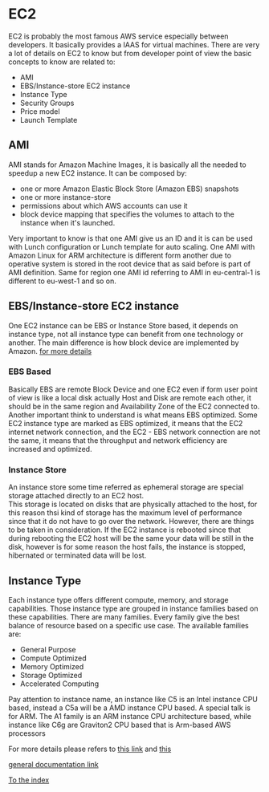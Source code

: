 # EC2

EC2 is probably the most famous AWS service especially between developers. It basically 
provides a IAAS for virtual machines. There are very a lot of details on EC2 to know but 
from developer point of view the basic concepts to know are related to:

- AMI
- EBS/Instance-store EC2 instance
- Instance Type
- Security Groups
- Price model
- Launch Template

## AMI
AMI stands for Amazon Machine Images, it is basically all the needed to speedup a new EC2 instance.
It can be composed by:
- one or more Amazon Elastic Block Store (Amazon EBS) snapshots
- one or more instance-store
- permissions about which AWS accounts can use it
- block device mapping that specifies the volumes to attach to the instance when it's launched.

Very important to know is that one AMI give us an ID and it is can be used with Lunch configuration or Lunch template 
for auto scaling. One AMI with Amazon Linux for ARM architecture is different form another due to operative system is 
stored in the root device that as said before is part of AMI definition. Same for region one AMI id referring to AMI in 
eu-central-1 is different to eu-west-1 and so on.


## EBS/Instance-store EC2 instance
One EC2 instance can be EBS or Instance Store based, it depends on instance type, not all instance type can 
benefit from one technology or another. The main difference is how block device are implemented by Amazon. 
[for more details](https://docs.aws.amazon.com/en_us/AWSEC2/latest/UserGuide/Storage.html)

### EBS Based
Basically EBS are remote Block Device and one EC2 even if form user point of view is like a local disk actually
Host and Disk are remote each other, it should be in the same region and Availability Zone of the EC2 connected to.
Another important think to understand is what means EBS optimized. Some EC2 instance type are marked as EBS optimized, 
it means that the EC2 internet network connection, and the EC2 - EBS network connection are not the same, it means that
the throughput and network efficiency are increased and optimized.

### Instance Store
An instance store some time referred as ephemeral storage are special storage attached directly to an EC2 host.  
This storage is located on disks that are physically attached to the host, for this reason  thsi kind of storage has 
the maximum level of performance since that it do not have to go over the network.
However, there are things to be taken in consideration. If the EC2 instance is rebooted 
since that during rebooting the EC2 host will be the same your data will be still in the disk, however is for some reason 
the host fails, the instance is stopped, hibernated or terminated data will be lost.

## Instance Type
Each instance type offers different compute, memory, and storage capabilities. 
Those instance type are grouped in instance families based on these capabilities.
There are many families. Every family give the best balance of resource based on a specific use case. 
The available families are:

- General Purpose
- Compute Optimized
- Memory Optimized
- Storage Optimized
- Accelerated Computing

Pay attention to instance name, an instance like C5 is an Intel instance CPU based, instead a C5a will be a AMD instance CPU based. 
A special talk is for ARM. The A1 family is an ARM instance CPU architecture based, while instance like C6g are 
Graviton2 CPU based that is Arm-based AWS processors

For more details please refers to [this link](https://docs.aws.amazon.com/en_us/AWSEC2/latest/UserGuide/instance-types.html) 
and [this](https://aws.amazon.com/ec2/instance-types/)



[general documentation link](https://docs.aws.amazon.com/en_us/AWSEC2/latest/UserGuide/concepts.html)

[To the index](https://github.com/mrFlick72/aws_course/blob/main/README.md)